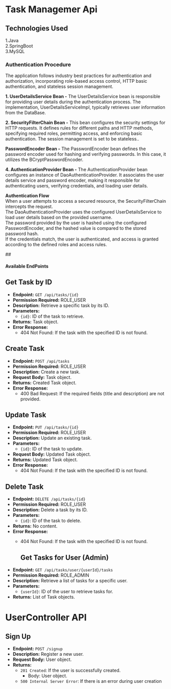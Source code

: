 <h1>Task Managemer Api</h1>
<h2>Technologies Used</h2>
<p>1.Java<br>
2.SpringBoot<br>
3.MySQL
</p>
<div class="box">
  <h3>Authentication Procedure</h3>
<P> The application follows industry best practices for authentication and authorization, incorporating role-based access control, HTTP basic authentication, and stateless session management.
</P>
<p><b>1. UserDetailsService Bean -</b>
  The UserDetailsService bean is responsible for providing user details during the authentication process. The implementation, UserDetailsServiceImpl, typically retrieves user information from the DataBase.</p>
<p></p>
<p><b>2. SecurityFilterChain Bean -</b>
  This bean configures the security settings for HTTP requests. It defines rules for different paths and HTTP methods, specifying required roles, permitting access, and enforcing basic authentication. The session management is set to be stateless..</p>
<p></p>
<p><b>PasswordEncoder Bean -</b>
  The PasswordEncoder bean defines the password encoder used for hashing and verifying passwords. In this case, it utilizes the BCryptPasswordEncoder.</p>
<p></p>
<p><b>4. AuthenticationProvider Bean -</b>
  The AuthenticationProvider bean configures an instance of DaoAuthenticationProvider. It associates the user details service and password encoder, making it responsible for authenticating users, verifying credentials, and loading user details.</p></div>
<p></p>
<p><b>Authentication Flow</b><br>
When a user attempts to access a secured resource, the SecurityFilterChain intercepts the request.<br>
The DaoAuthenticationProvider uses the configured UserDetailsService to load user details based on the provided username.<br>
The password provided by the user is hashed using the configured PasswordEncoder, and the hashed value is compared to the stored password hash.<br>
If the credentials match, the user is authenticated, and access is granted according to the defined roles and access rules.</p>
##<h4><b><strong>Available EndPoints</strong></b></h4>

## Get Task by ID
- **Endpoint:** `GET /api/tasks/{id}`
- **Permission Required:** ROLE_USER
- **Description:** Retrieve a specific task by its ID.
- **Parameters:**
  - `{id}`: ID of the task to retrieve.
- **Returns:** Task object.
- **Error Response:**
  - 404 Not Found: If the task with the specified ID is not found.

## Create Task
- **Endpoint:** `POST /api/tasks`
- **Permission Required:** ROLE_USER
- **Description:** Create a new task.
- **Request Body:** Task object.
- **Returns:** Created Task object.
- **Error Response:**
  - 400 Bad Request: If the required fields (title and description) are not provided.

## Update Task
- **Endpoint:** `PUT /api/tasks/{id}`
- **Permission Required:** ROLE_USER
- **Description:** Update an existing task.
- **Parameters:**
  - `{id}`: ID of the task to update.
- **Request Body:** Updated Task object.
- **Returns:** Updated Task object.
- **Error Response:**
  - 404 Not Found: If the task with the specified ID is not found.

## Delete Task
- **Endpoint:** `DELETE /api/tasks/{id}`
- **Permission Required:** ROLE_USER
- **Description:** Delete a task by its ID.
- **Parameters:**
  - `{id}`: ID of the task to delete.
- **Returns:** No content.
- **Error Response:**
  - 404 Not Found: If the task with the specified ID is not found.
 
    ## Get Tasks for User (Admin)
- **Endpoint:** `GET /api/tasks/user/{userId}/tasks`
- **Permission Required:** ROLE_ADMIN
- **Description:** Retrieve a list of tasks for a specific user.
- **Parameters:**
  - `{userId}`: ID of the user to retrieve tasks for.
- **Returns:** List of Task objects.

 

# UserController API

## Sign Up
- **Endpoint:** `POST /signup`
- **Description:** Register a new user.
- **Request Body:** User object.
- **Returns:**
  - `201 Created`: If the user is successfully created.
    - Body: User object.
  - `500 Internal Server Error`: If there is an error during user creation

